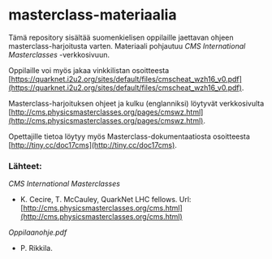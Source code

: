 # masterclass-materiaalia
Tämä repository sisältää suomenkielisen oppilaille jaettavan ohjeen masterclass-harjoitusta varten. Materiaali pohjautuu *CMS International Masterclasses* -verkkosivuun.

Oppilaille voi myös jakaa vinkkilistan osoitteesta [https://quarknet.i2u2.org/sites/default/files/cmscheat_wzh16_v0.pdf](https://quarknet.i2u2.org/sites/default/files/cmscheat_wzh16_v0.pdf).

Masterclass-harjoituksen ohjeet ja kulku (englanniksi) löytyvät verkkosivulta [http://cms.physicsmasterclasses.org/pages/cmswz.html](http://cms.physicsmasterclasses.org/pages/cmswz.html).

Opettajille tietoa löytyy myös Masterclass-dokumentaatiosta osoitteesta [http://tiny.cc/doc17cms](http://tiny.cc/doc17cms).

### Lähteet:

*CMS International Masterclasses*
- K. Cecire, T. McCauley, QuarkNet LHC fellows. Url: [http://cms.physicsmasterclasses.org/cms.html](http://cms.physicsmasterclasses.org/cms.html)

*Oppilaanohje.pdf*
- P. Rikkila.

